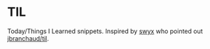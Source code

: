 # TIL

Today/Things I Learned snippets. Inspired by [swyx](https://github.com/sw-yx) who pointed out [jbranchaud/til](https://github.com/jbranchaud/til).
